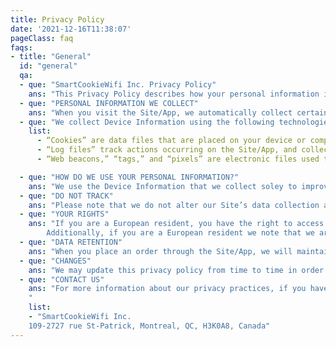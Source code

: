 ```yaml
---
title: Privacy Policy
date: '2021-12-16T11:38:07'
pageClass: faq
faqs:
- title: "General"
  id: "general"
  qa: 
  - que: "SmartCookieWifi Inc. Privacy Policy"
    ans: "This Privacy Policy describes how your personal information is collected, used, and shared when you visit https://www.smartcookiewifi.com (the “Site”) or use our app (the “App”)."
  - que: "PERSONAL INFORMATION WE COLLECT"
    ans: "When you visit the Site/App, we automatically collect certain information about your device, including information about your web browser, IP address, time zone, and some of the cookies that are installed on your device. Additionally, as you browse the Site/App, we collect information about the individual web/screen pages that you view,and information about how you interact with the Site/App. We refer to this automatically-collected information as “Device Information.”"
  - que: "We collect Device Information using the following technologies:"
    list:
      - “Cookies” are data files that are placed on your device or computer and often include an anonymous unique identifier. For more information about cookies, and how to disable cookies, visit http://www.allaboutcookies.org.
      - “Log files” track actions occurring on the Site/App, and collect data including your IP address, browser type, Internet service provider, referring/exit pages, and date/time stamps.
      - “Web beacons,” “tags,” and “pixels” are electronic files used to record information about how you browse the Site/App.

  - que: "HOW DO WE USE YOUR PERSONAL INFORMATION?"
    ans: "We use the Device Information that we collect soley to improve the quality and user experience of the app. We do not share the information with a third party." 
  - que: "DO NOT TRACK"
    ans: "Please note that we do not alter our Site’s data collection and use practices when we see a Do Not Track signal from your browser." 
  - que: "YOUR RIGHTS"
    ans: "If you are a European resident, you have the right to access personal information we hold about you and to ask that your personal information be corrected, updated, or deleted. If you would like to exercise this right, please contact us through the contact information below.
		Additionally, if you are a European resident we note that we are processing your information in order to fulfill contracts we might have with you (for example if you make an order through the Site/App), or otherwise to pursue our legitimate business interests listed above.  Additionally, please note that your information will be transferred outside of Europe, including to Canada and the United States." 
  - que: "DATA RETENTION"
    ans: "When you place an order through the Site/App, we will maintain your Order Information for our records unless and until you ask us to delete this information.." 
  - que: "CHANGES"
    ans: "We may update this privacy policy from time to time in order to reflect, for example, changes to our practices or for other operational, legal or regulatory reasons." 
  - que: "CONTACT US"
    ans: "For more information about our privacy practices, if you have questions, or if you would like to make a complaint, please contact us by e-mail at info@smartcookiewifi.com or by mail using the details provided below:
    " 
    list:
    - "SmartCookieWifi Inc.
    109-2727 rue St-Patrick, Montreal, QC, H3K0A8, Canada"
---
```


